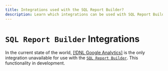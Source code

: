 ```yaml
---
title: Integrations used with the SQL Report Builder?
description: Learn which integrations can be used with SQL Report Builder.
---
```

# `SQL Report Builder` Integrations

In the current state of the world, [[!DNL Google Analytics]](../importing-data/integrations/google-analytics.md) is the only integration unavailable for use with the [`SQL Report Builder`](../dev-reports/sql-rpt-bldr.md). This functionality in development.
